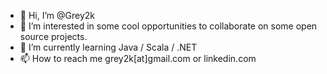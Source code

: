 - 👋 Hi, I’m @Grey2k
- 👀 I’m interested in some cool opportunities to collaborate on some open source projects.
- 🌱 I’m currently learning Java / Scala / .NET
- 📫 How to reach me grey2k[at]gmail.com or linkedin.com

<!---
Grey2k/Grey2k is a ✨ special ✨ repository because its `README.md` (this file) appears on your GitHub profile.
You can click the Preview link to take a look at your changes.
--->
